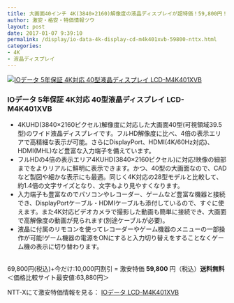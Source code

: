 ```yaml
---
title: 大画面40インチ 4K(3840×2160)解像度の液晶ディスプレイが超特価！59,800円！送料無料！
author: 激安・格安・特価情報ツウ
layout: post
date: 2017-01-07 9:39:10
permalink: /display/io-data-4k-display-cd-m4k401xvb-59800-nttx.html
categories:
- 4K
- 液晶ディスプレイ
---
```


<div class="img-bg2 img_L">
<a href="//px.a8.net/svt/ejp?a8mat=ZYP6S+8IMA3E+S1Q+BWGDT&#038;a8ejpredirect=//nttxstore.jp/_II_IO15255314" target="_blank"><img border="0" alt="IOデータ 5年保証 4K対応 40型液晶ディスプレイ LCD-M4K401XVB" src="//image.nttxstore.jp/250_images/I/IO/IO15255314.jpg" data-recalc-dims="1" /></a>
</div>

### IOデータ 5年保証 4K対応 40型液晶ディスプレイ LCD-M4K401XVB
<!--more-->

* 4KUHD(3840×2160ピクセル)解像度に対応した大画面40型(可視領域39.5型)のワイド液晶ディスプレイです。フルHD解像度に比べ、4倍の表示エリアで高精細な表示が可能。さらにDisplayPort、HDMI(4K/60Hz対応)、HDMI(MHL)など豊富な入力端子を備えています。
* フルHDの4倍の表示エリア4KUHD(3840×2160ピクセル)に対応!映像の細部までをよりリアルに鮮明に表示できます。かつ、40型の大画面なので、CADなど製図や細かな表示にも最適。同じく4K対応の28型モデルと比較して、約1.4倍の文字サイズとなり、文字もより見やすくなります。
* 入力端子も豊富なのでパソコンやレコーダー、ゲームなど豊富な機器と接続でき、DisplayPortケーブル・HDMIケーブルも添付しているので、すぐに使えます。また4K対応ビデオカメラで撮影した動画も簡単に接続でき、大画面で高解像度の動画が見られます(別途ケーブルが必要)。
* 液晶に付属のリモコンを使ってレコーダーやゲーム機器のメニューの一部操作が可能!ゲーム機器の電源をONにすると入力切り替えをすることなくゲーム機の表示に切り替わります。

<br clear="all" />69,800円(税込)+今だけ:10,000円割引 = 激安特価 <span class="tokka-price"><strong>59,800</strong></span> 円（税込）**送料無料**
＜価格比較サイト最安値:63,880円＞

NTT-Xにて激安特価情報を見る： <span class="fs150p"><a href="//px.a8.net/svt/ejp?a8mat=ZYP6S+8IMA3E+S1Q+BWGDT&#038;a8ejpredirect=//nttxstore.jp/_II_IO15255314" target="_blank">IOデータ LCD-M4K401XVB</a></span>
